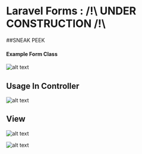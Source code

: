 # Laravel Forms : /!\ UNDER CONSTRUCTION /!\


##SNEAK PEEK

#### Example Form Class
![alt text](https://i.imgur.com/B226GeB.png)

## Usage In Controller
![alt text](https://i.imgur.com/ahTxZwa.png)

## View
![alt text](https://i.imgur.com/EM2kK7E.png)


![alt text](https://i.imgur.com/ho47EOa.png)

